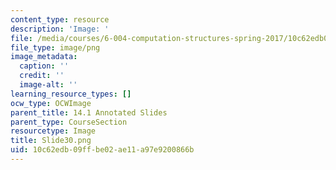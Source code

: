 ```yaml
---
content_type: resource
description: 'Image: '
file: /media/courses/6-004-computation-structures-spring-2017/10c62edb09ffbe02ae11a97e9200866b_Slide30.png
file_type: image/png
image_metadata:
  caption: ''
  credit: ''
  image-alt: ''
learning_resource_types: []
ocw_type: OCWImage
parent_title: 14.1 Annotated Slides
parent_type: CourseSection
resourcetype: Image
title: Slide30.png
uid: 10c62edb-09ff-be02-ae11-a97e9200866b
---
```

